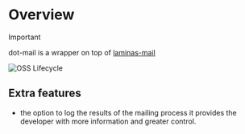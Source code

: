 # Overview

> [!IMPORTANT]
> dot-mail is a wrapper on top of [laminas-mail](https://github.com/laminas/laminas-mail)
>
> ![OSS Lifecycle](https://img.shields.io/osslifecycle/laminas/laminas-mail)

## Extra features

- the option to log the results of the mailing process it provides the developer with more information and greater control.
